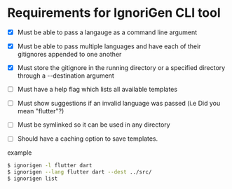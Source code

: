 # Requirements for IgnoriGen CLI tool

- [x] Must be able to pass a langauge as a command line argument
- [x] Must be able to pass multiple languages and have each of their gitignores appended to one another
- [x] Must store the gitignore in the running directory or a specified directory through a --destination argument 
- [ ] Must have a help flag which lists all available templates
- [ ] Must show suggestions if an invalid language was passed (i.e Did you mean "flutter"?)
- [ ] Must be symlinked so it can be used in any directory

- [ ] Should have a caching option to save templates.

example

```bash
$ ignorigen -l flutter dart
$ ignorigen --lang flutter dart --dest ../src/
$ ignorigen list
```

